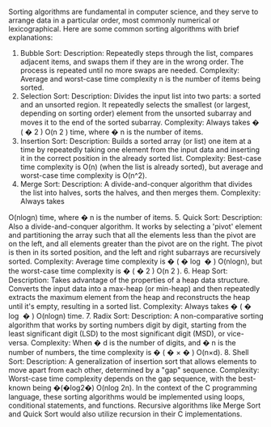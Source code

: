 Sorting algorithms are fundamental in computer science, and they serve to arrange data in a particular order, most commonly numerical or lexicographical. Here are some common sorting algorithms with brief explanations:

1. Bubble Sort:
Description: Repeatedly steps through the list, compares adjacent items, and swaps them if they are in the wrong order. The process is repeated until no more swaps are needed.
Complexity: Average and worst-case time complexity 
n is the number of items being sorted.
2. Selection Sort:
Description: Divides the input list into two parts: a sorted and an unsorted region. It repeatedly selects the smallest (or largest, depending on sorting order) element from the unsorted subarray and moves it to the end of the sorted subarray.
Complexity: Always takes 
�
(
�
2
)
O(n 
2
 ) time, where 
�
n is the number of items.
3. Insertion Sort:
Description: Builds a sorted array (or list) one item at a time by repeatedly taking one element from the input data and inserting it in the correct position in the already sorted list.
Complexity: Best-case time complexity is 
O(n) (when the list is already sorted), but average and worst-case time complexity is 
O(n^2).
4. Merge Sort:
Description: A divide-and-conquer algorithm that divides the list into halves, sorts the halves, and then merges them.
Complexity: Always takes 

O(nlogn) time, where 
�
n is the number of items.
5. Quick Sort:
Description: Also a divide-and-conquer algorithm. It works by selecting a 'pivot' element and partitioning the array such that all the elements less than the pivot are on the left, and all elements greater than the pivot are on the right. The pivot is then in its sorted position, and the left and right subarrays are recursively sorted.
Complexity: Average time complexity is 
�
(
�
log
⁡
�
)
O(nlogn), but the worst-case time complexity is 
�
(
�
2
)
O(n 
2
 ).
6. Heap Sort:
Description: Takes advantage of the properties of a heap data structure. Converts the input data into a max-heap (or min-heap) and then repeatedly extracts the maximum element from the heap and reconstructs the heap until it's empty, resulting in a sorted list.
Complexity: Always takes 
�
(
�
log
⁡
�
)
O(nlogn) time.
7. Radix Sort:
Description: A non-comparative sorting algorithm that works by sorting numbers digit by digit, starting from the least significant digit (LSD) to the most significant digit (MSD), or vice-versa.
Complexity: When 
�
d is the number of digits, and 
�
n is the number of numbers, the time complexity is 
�
(
�
×
�
)
O(n×d).
8. Shell Sort:
Description: A generalization of insertion sort that allows elements to move apart from each other, determined by a "gap" sequence.
Complexity: Worst-case time complexity depends on the gap sequence, with the best-known being 
�(�log⁡2�)
O(nlog 2n).
In the context of the C programming language, these sorting algorithms would be implemented using loops, conditional statements, and functions. Recursive algorithms like Merge Sort and Quick Sort would also utilize recursion in their C implementations.
